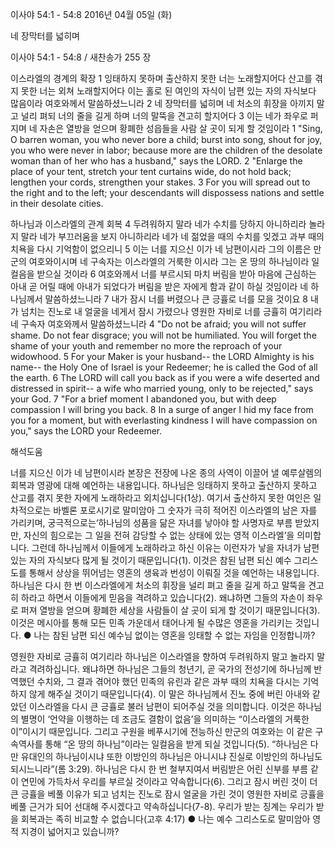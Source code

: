 이사야 54:1 - 54:8 
2016년 04월 05일 (화)

네 장막터를 넓히며



이사야 54:1 - 54:8 / 새찬송가 255 장


이스라엘의 경계의 확장
1 잉태하지 못하며 출산하지 못한 너는 노래할지어다 산고를 겪지 못한 너는 외쳐 노래할지어다 이는 홀로 된 여인의 자식이 남편 있는 자의 자식보다 많음이라 여호와께서 말씀하셨느니라 2 네 장막터를 넓히며 네 처소의 휘장을 아끼지 말고 널리 펴되 너의 줄을 길게 하며 너의 말뚝을 견고히 할지어다 3 이는 네가 좌우로 퍼지며 네 자손은 열방을 얻으며 황폐한 성읍들을 사람 살 곳이 되게 할 것임이라
1 "Sing, O barren woman, you who never bore a child; burst into song, shout for joy, you who were never in labor; because more are the children of the desolate woman than of her who has a husband," says the LORD. 2 "Enlarge the place of your tent, stretch your tent curtains wide, do not hold back; lengthen your cords, strengthen your stakes. 3 For you will spread out to the right and to the left; your descendants will dispossess nations and settle in their desolate cities. 

하나님과 이스라엘의 관계 회복
4 두려워하지 말라 네가 수치를 당하지 아니하리라 놀라지 말라 네가 부끄러움을 보지 아니하리라 네가 네 젊었을 때의 수치를 잊겠고 과부 때의 치욕을 다시 기억함이 없으리니 5 이는 너를 지으신 이가 네 남편이시라 그의 이름은 만군의 여호와이시며 네 구속자는 이스라엘의 거룩한 이시라 그는 온 땅의 하나님이라 일컬음을 받으실 것이라 6 여호와께서 너를 부르시되 마치 버림을 받아 마음에 근심하는 아내 곧 어릴 때에 아내가 되었다가 버림을 받은 자에게 함과 같이 하실 것임이라 네 하나님께서 말씀하셨느니라 7 내가 잠시 너를 버렸으나 큰 긍휼로 너를 모을 것이요 8 내가 넘치는 진노로 내 얼굴을 네게서 잠시 가렸으나 영원한 자비로 너를 긍휼히 여기리라 네 구속자 여호와께서 말씀하셨느니라
4 "Do not be afraid; you will not suffer shame. Do not fear disgrace; you will not be humiliated. You will forget the shame of your youth and remember no more the reproach of your widowhood. 5 For your Maker is your husband-- the LORD Almighty is his name-- the Holy One of Israel is your Redeemer; he is called the God of all the earth. 6 The LORD will call you back as if you were a wife deserted and distressed in spirit-- a wife who married young, only to be rejected," says your God. 7 "For a brief moment I abandoned you, but with deep compassion I will bring you back. 8 In a surge of anger I hid my face from you for a moment, but with everlasting kindness I will have compassion on you," says the LORD your Redeemer.

해석도움





너를 지으신 이가 네 남편이시라
본장은 전장에 나온 종의 사역이 이끌어 낼 예루살렘의 회복과 영광에 대해 예언하는 내용입니다. 하나님은 잉태하지 못하고 출산하지 못하고 산고를 겪지 못한 자에게 노래하라고 외치십니다(1상). 여기서 출산하지 못한 여인은 일차적으로는 바벨론 포로시기로 말미암아 그 숫자가 극히 적어진 이스라엘의 남은 자를 가리키며, 궁극적으로는‘하나님의 성품을 닮은 자녀를 낳아야 할 사명자로 부름 받았지만, 자신의 힘으로는 그 일을 전혀 감당할 수 없는 상태에 있는 영적 이스라엘’을 의미합니다. 그런데 하나님께서 이들에게 노래하라고 하신 이유는 이런자가 낳을 자녀가 남편 있는 자의 자식보다 많게 될 것이기 때문입니다(1). 이것은 참된 남편 되신 예수 그리스도를 통해서 상상을 뛰어넘는 영혼의 생육과 번성이 이뤄질 것을 예언하는 내용입니다. 하나님은 다시 한 번 이스라엘에게 처소의 휘장을 널리 펴고 줄을 길게 하고 말뚝을 견고히 하라고 하면서 이들에게 믿음을 격려하고 있습니다(2). 왜냐하면 그들의 자손이 좌우로 퍼져 열방을 얻으며 황폐한 세상을 사람들이 살 곳이 되게 할 것이기 때문입니다(3). 이것은 메시아를 통해 모든 민족 가운데서 태어나게 될 수많은 영혼을 가리키는 것입니다. 
● 나는 참된 남편 되신 예수님 없이는 영혼을 잉태할 수 없는 자임을 인정합니까?

영원한 자비로 긍휼히 여기리라
하나님은 이스라엘을 향하여 두려워하지 말고 놀라지 말라고 격려하십니다. 왜냐하면 하나님은 그들의 청년기, 곧 국가의 전성기에 하나님께 반역했던 수치와, 그 결과 겪어야 했던 민족의 유린과 같은 과부 때의 치욕을 다시는 기억하지 않게 해주실 것이기 때문입니다(4). 이 말은 하나님께서 진노 중에 버린 아내와 같았던 이스라엘을 다시 큰 긍휼로 불러 남편이 되어주실 것을 의미합니다. 이것은 하나님의 별명이 ‘언약을 이행하는 데 조금도 결함이 없음’을 의미하는 “이스라엘의 거룩한 이”이시기 때문입니다. 그리고 구원을 베푸시기에 전능하신 만군의 여호와는 이 같은 구속역사를 통해 “온 땅의 하나님”이라는 일컬음을 받게 되실 것입니다(5). “하나님은 다만 유대인의 하나님이시냐 또한 이방인의 하나님은 아니시냐 진실로 이방인의 하나님도 되시느니라”(롬 3:29). 하나님은 다시 한 번 철부지여서 버림받은 어린 신부를 부름 같이 연민에 가득차서 우리를 부르실 것이라고 약속합니다(6). 그리고 잠시 버린 것이 더 큰 긍휼을 베풀 이유가 되고 넘치는 진노로 잠시 얼굴을 가린 것이 영원한 자비로 긍휼을 베풀 근거가 되어 선대해 주시겠다고 약속하십니다(7-8). 우리가 받는 징계는 우리가 받을 회복과는 족히 비교할 수 없습니다(고후 4:17)
● 나는 예수 그리스도로 말미암아 영적 지경이 넓어지고 있습니까?